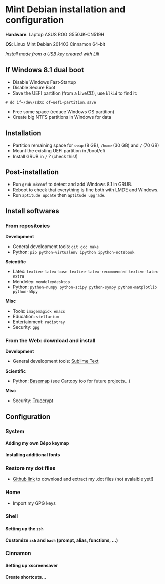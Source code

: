 Mint Debian installation and configuration
==========================================

**Hardware**: Laptop ASUS ROG G550JK-CN519H

**OS**: Linux Mint Debian 201403 Cinnamon 64-bit

*Install made from a USB key created with [Lili](http://www.linuxliveusb.com/en/download)*

## If Windows 8.1 dual boot

- Disable Windows Fast-Startup
- Disable Secure Boot
- Save the UEFI partition (from a LiveCD), use `blkid` to find it:
```
# dd if=/dev/sdXx of=uefi-partition.save
```
- Free some space (reduce Windows OS partition)
- Create big NTFS partitions in Windows for data


## Installation

- Partition remaining space for `swap` (8 GB), `/home` (30 GB) and `/` (70 GB)
- Mount the existing UEFI partition in /boot/efi
- Install GRUB in `/` ? (check this!)


## Post-installation

- Run `grub-mkconf` to detect and add Windows 8.1 in GRUB.
- Reboot to check that everything is fine both with LMDE and Windows.
- Run `aptitude update` then `aptitude upgrade`.


## Install softwares

### From repositories

**Development**
- General development tools: `git gcc make`
- Python: `pip python-virtualenv ipython ipython-notebook`

**Scientific**
- Latex: `texlive-latex-base texlive-latex-recommended texlive-latex-extra`
- Mendeley: `mendeleydesktop`
- Python: `python-numpy python-scipy python-sympy python-matplotlib python-h5py`

**Misc**
- Tools: `imagemagick emacs`
- Education: `stellarium`
- Entertainment: `radiotray`
- Security: `gpg`

### From the Web: download and install

**Development**
- General development tools: [Sublime Text](http://www.sublimetext.com/3)

**Scientific**
- Python: [Basemap](http://sourceforge.net/projects/matplotlib/files/matplotlib-toolkits/) (see Cartopy too for future projects...)

**Misc**
- Security: [Truecrypt](https://truecrypt.ch/)


## Configuration


### System

#### Adding my own Bépo keymap

#### Installing additional fonts


### Restore my dot files

- [Github link]() to download and extract my .dot files (not avalaible yet!)


### Home

- Import my GPG keys


### Shell

#### Setting up the `zsh`

#### Customize `zsh` and `bash` (prompt, alias, functions, ...)


### Cinnamon

#### Setting up xscreensaver

#### Create shortcuts...




